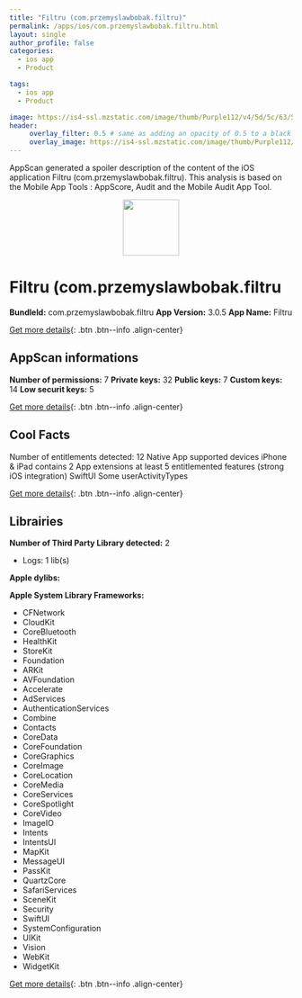 ```yaml
---
title: "Filtru (com.przemyslawbobak.filtru)"
permalink: /apps/ios/com.przemyslawbobak.filtru.html
layout: single
author_profile: false
categories: 
  - ios app 
  - Product 

tags: 
  - ios app 
  - Product 

image: https://is4-ssl.mzstatic.com/image/thumb/Purple112/v4/5d/5c/63/5d5c6381-6979-f04f-de80-40bbcf2cff2e/AppIcon-0-1x_U007emarketing-0-0-0-7-0-0-85-220.png/512x512bb.jpg
header: 
     overlay_filter: 0.5 # same as adding an opacity of 0.5 to a black background
     overlay_image: https://is4-ssl.mzstatic.com/image/thumb/Purple112/v4/5d/5c/63/5d5c6381-6979-f04f-de80-40bbcf2cff2e/AppIcon-0-1x_U007emarketing-0-0-0-7-0-0-85-220.png/512x512bb.jpg
---
```

AppScan generated a spoiler description of the content of the iOS application Filtru (com.przemyslawbobak.filtru). This analysis is based on the Mobile App Tools : AppScore, Audit and the Mobile Audit App Tool.

  
  
<div style="text-align: center;"><img src="https://is4-ssl.mzstatic.com/image/thumb/Purple112/v4/5d/5c/63/5d5c6381-6979-f04f-de80-40bbcf2cff2e/AppIcon-0-1x_U007emarketing-0-0-0-7-0-0-85-220.png/512x512bb.jpg" width="100" height="100"></div>  
  
# Filtru (com.przemyslawbobak.filtru

**BundleId:** com.przemyslawbobak.filtru
**App Version:** 3.0.5
**App Name:** Filtru


[Get more details](/pricing.html){: .btn .btn--info .align-center}  
  
## AppScan informations 

**Number of permissions:** 7
**Private keys:** 32
**Public keys:** 7
**Custom keys:** 14
**Low securit keys:** 5
  
[Get more details](/pricing.html){: .btn .btn--info .align-center}

## Cool Facts

Number of entitlements detected: 12
Native App
supported devices iPhone & iPad
contains 2 App extensions
at least 5 entitlemented features (strong iOS integration)
SwiftUI
Some userActivityTypes
  
[Get more details](/pricing.html){: .btn .btn--info .align-center}

## Librairies 
**Number of Third Party Library detected:** 2
- Logs: 1 lib(s)

**Apple dylibs:**


**Apple System Library Frameworks:**
- CFNetwork
- CloudKit
- CoreBluetooth
- HealthKit
- StoreKit
- Foundation
- ARKit
- AVFoundation
- Accelerate
- AdServices
- AuthenticationServices
- Combine
- Contacts
- CoreData
- CoreFoundation
- CoreGraphics
- CoreImage
- CoreLocation
- CoreMedia
- CoreServices
- CoreSpotlight
- CoreVideo
- ImageIO
- Intents
- IntentsUI
- MapKit
- MessageUI
- PassKit
- QuartzCore
- SafariServices
- SceneKit
- Security
- SwiftUI
- SystemConfiguration
- UIKit
- Vision
- WebKit
- WidgetKit


  
[Get more details](/pricing.html){: .btn .btn--info .align-center}

